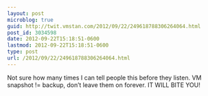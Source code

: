```yaml
---
layout: post
microblog: true
guid: http://twit.vmstan.com/2012/09/22/249618788306264064.html
post_id: 3034598
date: 2012-09-22T15:18:51-0600
lastmod: 2012-09-22T15:18:51-0600
type: post
url: /2012/09/22/249618788306264064.html
---
```

Not sure how many times I can tell people this before they listen. VM snapshot != backup, don’t leave them on forever. IT WILL BITE YOU!
